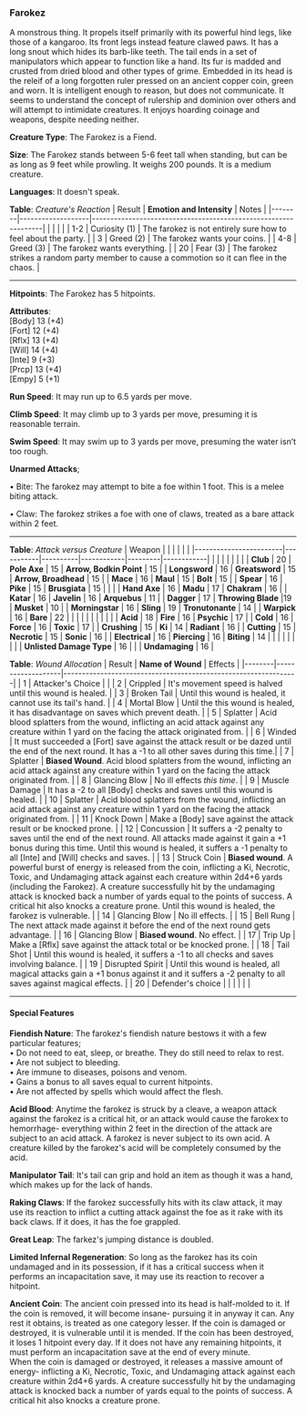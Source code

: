 ### Farokez
A monstrous thing. It propels itself primarily with its powerful hind legs, like those of a kangaroo. Its front legs instead feature clawed paws. It has a long snout which hides its barb-like teeth. The tail ends in a set of manipulators which appear to function like a hand. Its fur is madded and crusted from dried blood and other types of grime. Embedded in its head is the releif of a long forgotten ruler pressed on an ancient copper coin, green and worn. It is intelligent enough to reason, but does not communicate. It seems to understand the concept of rulership and dominion over others and will attempt to intimidate creatures. It enjoys hoarding coinage and weapons, despite needing neither.  

**Creature Type**: The Farokez is a Fiend.

**Size**: The Farokez stands between 5-6 feet tall when standing, but can be as long as 9 feet while prowling. It weighs 200 pounds. It is a medium creature.

**Languages**: It doesn't speak.

**Table**: *Creature's Reaction*
| Result | **Emotion and Intensity** | Notes                                                        |
|--------|-------------------|----------------------------------------------------------------|
|        |                                                |                                   |
|   1-2  | Curiosity (1) | The farokez is not entirely sure how to feel about the party.   |
|    3   | Greed (2)  | The farokez wants your coins. |
|   4-8  | Greed (3)     | The farokez wants everything. |
|   20   | Fear (3)  | The farokez strikes a random party member to cause a commotion so it can flee in the chaos. |

-----

**Hitpoints**: The Farokez has 5 hitpoints.

**Attributes**:  
[Body] 13 (+4)  
[Fort] 12 (+4)  
[Rflx] 13 (+4)  
[Will] 14 (+4)  
[Inte] 9 (+3)  
[Prcp] 13 (+4)  
[Empy] 5 (+1)  

**Run Speed**: It may run up to 6.5 yards per move.

**Climb Speed**: It may climb up to 3 yards per move, presuming it is reasonable terrain.

**Swim Speed**: It may swim up to 3 yards per move, presuming the water isn’t too rough.

**Unarmed Attacks**;
 
 • Bite: The farokez may attempt to bite a foe within 1 foot. This is a melee biting attack.

 • Claw: The farokez strikes a foe with one of claws, treated as a bare attack within 2 feet.
 
---------------------

**Table**: *Attack versus Creature*
| Weapon                 |          |            |         |            |         |
|------------------------|-----------|----------|------------|---------|------------|
|                        |          |            |         |            |         |
| **Club**                   | 20   | **Pole Axe** | 15     | **Arrow, Bodkin Point**    | 15    |
| **Longsword**              | 16    | **Greatsword** | 15     | **Arrow, Broadhead**    | 15    |
| **Mace**                   | 16    | **Maul** | 15     | **Bolt** | 15    |
| **Spear**                  | 16     | **Pike** | 15     | **Brusgiata** | 15     |  |     |
| **Hand Axe**               | 16     | **Madu** | 17     | **Chakram** | 16    |
| **Katar**                  | 16     | **Javelin** | 16    | **Arquebus** | 11    |
| **Dagger**                 | 17     | **Throwing Blade** |19    | **Musket** | 10    |
| **Morningstar**            | 16     | **Sling** | 19    | **Tronutonante** | 14    |
| **Warpick**                | 16     | **Bare** | 22  |  |     |
|                        |           |          |            |         |            |
| **Acid**                   | 18     | **Fire** | 16     | **Psychic** | 17     |
| **Cold**                   | 16     | **Force** | 16     | **Toxic**  | 17     |
| **Crushing**               | 15     | **Ki** | 14     | **Radiant** | 16     |
| **Cutting**                | 15     | **Necrotic** | 15     | **Sonic** | 16    |
| **Electrical**             | 16     | **Piercing** | 16     | **Biting** | 14    |
|                        |           |          |            |         |            |
| **Unlisted Damage Type** | 16 |    |     | **Undamaging** | 16 |



**Table**: *Wound Allocation*
| Result | **Name of Wound** | Effects                                                        |
|--------|-------------------|----------------------------------------------------------------|
|   1    | Attacker's Choice |                                                                |
|   2    | Crippled          | It's movement speed is halved until this wound is healed.      |
|   3    | Broken Tail       | Until this wound is healed, it cannot use its tail's hand. |
|   4    | Mortal Blow       | Until the this wound is healed, it has disadvantage on saves which prevent death. |
|   5    | Splatter          | Acid blood splatters from the wound, inflicting an acid attack against any creature within 1 yard on the facing the attack originated from. |
|   6    | Winded            | It must succeeded a [Fort] save against the attack result or be dazed until the end of the next round. It has a -1 to all other saves during this time.|
|   7    | Splatter          | **Biased Wound**. Acid blood splatters from the wound, inflicting an acid attack against any creature within 1 yard on the facing the attack originated from. |
|   8    | Glancing Blow     | No ill effects _this time_.                                     |
|   9    | Muscle Damage     | It has a -2 to all [Body] checks and saves until this wound is healed. |
|   10   | Splatter          | Acid blood splatters from the wound, inflicting an acid attack against any creature within 1 yard on the facing the attack originated from. |
|   11   | Knock Down        | Make a [Body] save against the attack result or be knocked prone. |
|   12   | Concussion        | It suffers a -2 penalty to saves until the end of the next round. All attacks made against it gain a +1 bonus during this time. Until this wound is healed, it suffers a -1 penalty to all [Inte] and [Will] checks and saves. |
|   13   | Struck Coin       | **Biased wound**. A powerful burst of energy is released from the coin, inflicting a Ki, Necrotic, Toxic, and Undamaging attack against each creature within 2d4+6 yards (including the Farokez). A creature successfully hit by the undamaging attack is knocked back a number of yards equal to the points of success. A critical hit also knocks a creature prone. Until this wound is healed, the farokez is vulnerable. |
|   14   | Glancing Blow     | No ill effects. |
|   15   | Bell Rung         | The next attack made against it before the end of the next round gets advantage.  |
|   16   | Glancing Blow     | **Biased wound**. No effect. |
|   17   | Trip Up           | Make a [Rflx] save against the attack total or be knocked prone.                                  |
|   18   | Tail Shot         | Until this wound is healed, it suffers a -1 to all checks and saves involving balance. |
|   19   | Disrupted Spirit  | Until this wound is healed, all magical attacks gain a +1 bonus against it and it suffers a -2 penalty to all saves against magical effects. |
|   20   | Defender's choice |                                   |
|        |                                                |                                   |

---------------------

#### Special Features 

**Fiendish Nature**: The farokez's fiendish nature bestows it with a few particular features;  
 • Do not need to eat, sleep, or breathe. They do still need to relax to rest.  
 • Are not subject to bleeding.  
 • Are immune to diseases, poisons and venom.  
 • Gains a bonus to all saves equal to current hitpoints.  
 • Are not affected by spells which would affect the flesh.  

**Acid Blood**: Anytime the farokez is struck by a cleave, a weapon attack against the farokez is a critical hit, or an attack would cause the farokex to hemorrhage- everything within 2 feet in the direction of the attack are subject to an acid attack. A farokez is never subject to its own acid. A creature killed by the farokez's acid will be completely consumed by the acid.

**Manipulator Tail**: It's tail can grip and hold an item as though it was a hand, which makes up for the lack of hands.

**Raking Claws**: If the farokez successfully hits with its claw attack, it may use its reaction to inflict a cutting attack against the foe as it rake with its back claws. If it does, it has the foe grappled.

**Great Leap**: The farkez's jumping distance is doubled.

**Limited Infernal Regeneration**: So long as the farokez has its coin undamaged and in its possession, if it has a critical success when it performs an incapacitation save, it may use its reaction to recover a hitpoint.

**Ancient Coin**: The ancient coin pressed into its head is half-molded to it. If the coin is removed, it will become insane- pursuing it in anyway it can. Any rest it obtains, is treated as one category lesser. If the coin is damaged or destroyed, it is vulnerable until it is mended. If the coin has been destroyed, it loses 1 hitpoint every day. If it does not have any remaining hitpoints, it must perform an incapacitation save at the end of every minute.  
When the coin is damaged or destroyed, it releases a massive amount of energy- inflicting a Ki, Necrotic, Toxic, and Undamaging attack against each creature within 2d4+6 yards. A creature successfully hit by the undamaging attack is knocked back a number of yards equal to the points of success. A critical hit also knocks a creature prone.
